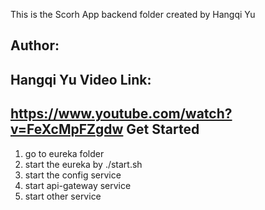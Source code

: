 This is the Scorh App backend folder created by Hangqi Yu

Author:
---
  Hangqi Yu
Video Link:
---
  https://www.youtube.com/watch?v=FeXcMpFZgdw
Get Started
--
1. go to eureka folder
2. start the eureka by ./start.sh
3. start the config service
4. start api-gateway service
5. start other service
